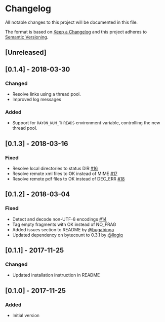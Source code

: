 # Changelog
All notable changes to this project will be documented in this file.

The format is based on [Keep a Changelog](http://keepachangelog.com/en/1.0.0/)
and this project adheres to [Semantic Versioning](http://semver.org/spec/v2.0.0.html).

## [Unreleased]

## [0.1.4] - 2018-03-30
### Changed
- Resolve links using a thread pool.
- Improved log messages

### Added
- Support for `RAYON_NUM_THREADS` environment variable, controlling the
  new thread pool.

## [0.1.3] - 2018-03-16
### Fixed
- Resolve local directories to status DIR [#16](https://github.com/mattias-p/linky/issues/16)
- Resolve remote xml files to OK instead of MIME [#17](https://github.com/mattias-p/linky/issues/17)
- Resolve remote pdf files to OK instead of DEC\_ERR [#18](https://github.com/mattias-p/linky/issues/18)

## [0.1.2] - 2018-03-04
### Fixed
- Detect and decode non-UTF-8 encodings [#14](https://github.com/mattias-p/linky/issues/14)
- Tag empty fragments with OK instead of NO\_FRAG
- Added issues section to README by [@bugabinga]
- Updated dependency on bytecount to 0.3.1 by [@llogiq]

## [0.1.1] - 2017-11-25
### Changed
- Updated installation instruction in README

## [0.1.0] - 2017-11-25
### Added
- Initial version


[@bugabinga]: https://github.com/bugabinga/
[@llogiq]: https://github.com/llogiq/
